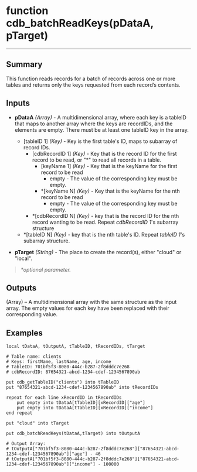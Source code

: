 # function cdb_batchReadKeys(pDataA, pTarget)
---
## Summary
This function reads records for a batch of records across one or more tables and returns only the keys requested from each record’s contents.

## Inputs
* **pDataA** *(Array)* - A multidimensional array, where each key is a tableID that maps to another array where the keys are recordIDs, and the elements are empty. There must be at least one tableID key in the array.
    * [tableID 1] *(Key)* - Key is the first table's ID, maps to subarray of record IDs.
    	* [cdbRecordID 1] *(Key)* - Key that is the record ID for the first record to be read, or "*" to read all records in a table.
	    	* [keyName 1] *(Key)* - Key that is the keyName for the first record to be read
				* empty - The value of the corresponding key must be empty.
			* \*[keyName N] *(Key)* - Key that is the keyName for the nth record to be read
				* empty - The value of the corresponding key must be empty.
    	* \*[cdbRecordID N] *(Key)* - key that is the record ID for the nth record wanting to be read. Repeat *cdbRecordID 1*'s subarray structure
    * \*[tableID N] *(Key)* - key that is the nth table's ID. Repeat *tableID 1*'s subarray structure.

* **pTarget** *(String)* - The place to create the record(s), either "cloud" or "local".

> _*optional parameter._

## Outputs
(Array) – A multidimensional array with the same structure as the input array. The empty values for each key have been replaced with their corresponding value.

## Examples
```livecodeserver
local tDataA, tOutputA, tTableID, tRecordIDs, tTarget

# Table name: clients
# Keys: firstName, lastName, age, income
# TableID: 701bf5f3-8080-444c-b287-2f8dddc7e268
# cdbRecordID: 87654321-abcd-1234-cdef-1234567890ab

put cdb_getTableID("clients") into tTableID
put "87654321-abcd-1234-cdef-1234567890ab" into tRecordIDs

repeat for each line xRecordID in tRecordIDs
	put empty into tDataA[tTableID][xRecordID]["age"]
	put empty into tDataA[tTableID][xRecordID]["income"]
end repeat

put "cloud" into tTarget
     
put cdb_batchReadKeys(tDataA,tTarget) into tOutputA

# Output Array: 
# tOutputA["701bf5f3-8080-444c-b287-2f8dddc7e268"]["87654321-abcd-1234-cdef-1234567890ab"]["age"] - 46
# tOutputA["701bf5f3-8080-444c-b287-2f8dddc7e268"]["87654321-abcd-1234-cdef-1234567890ab"]["income"] - 100000
```
